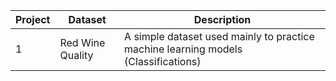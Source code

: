 | Project | Dataset | Description |
|-----------------|-----------------|-----------------|
| 1 | Red Wine Quality | A simple dataset used mainly to practice machine learning models (Classifications) |
